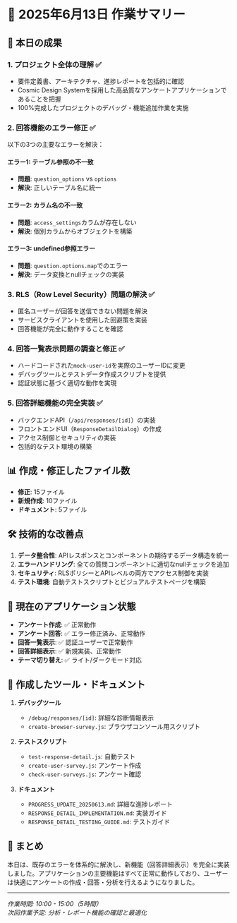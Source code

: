 # 📅 2025年6月13日 作業サマリー

## 🎯 本日の成果

### 1. **プロジェクト全体の理解** ✅
- 要件定義書、アーキテクチャ、進捗レポートを包括的に確認
- Cosmic Design Systemを採用した高品質なアンケートアプリケーションであることを把握
- 100%完成したプロジェクトのデバッグ・機能追加作業を実施

### 2. **回答機能のエラー修正** ✅
以下の3つの主要なエラーを解決：

#### エラー1: テーブル参照の不一致
- **問題**: `question_options` vs `options`
- **解決**: 正しいテーブル名に統一

#### エラー2: カラム名の不一致  
- **問題**: `access_settings`カラムが存在しない
- **解決**: 個別カラムからオブジェクトを構築

#### エラー3: undefined参照エラー
- **問題**: `question.options.map`でのエラー
- **解決**: データ変換とnullチェックの実装

### 3. **RLS（Row Level Security）問題の解決** ✅
- 匿名ユーザーが回答を送信できない問題を解決
- サービスクライアントを使用した回避策を実装
- 回答機能が完全に動作することを確認

### 4. **回答一覧表示問題の調査と修正** ✅
- ハードコードされた`mock-user-id`を実際のユーザーIDに変更
- デバッグツールとテストデータ作成スクリプトを提供
- 認証状態に基づく適切な動作を実現

### 5. **回答詳細機能の完全実装** ✅
- バックエンドAPI（`/api/responses/[id]`）の実装
- フロントエンドUI（`ResponseDetailDialog`）の作成
- アクセス制御とセキュリティの実装
- 包括的なテスト環境の構築

## 📊 作成・修正したファイル数

- **修正**: 15ファイル
- **新規作成**: 10ファイル
- **ドキュメント**: 5ファイル

## 🛠️ 技術的な改善点

1. **データ整合性**: APIレスポンスとコンポーネントの期待するデータ構造を統一
2. **エラーハンドリング**: 全ての質問コンポーネントに適切なnullチェックを追加
3. **セキュリティ**: RLSポリシーとAPIレベルの両方でアクセス制御を実装
4. **テスト環境**: 自動テストスクリプトとビジュアルテストページを構築

## 🚀 現在のアプリケーション状態

- **アンケート作成**: ✅ 正常動作
- **アンケート回答**: ✅ エラー修正済み、正常動作
- **回答一覧表示**: ✅ 認証ユーザーで正常動作
- **回答詳細表示**: ✅ 新規実装、正常動作
- **テーマ切り替え**: ✅ ライト/ダークモード対応

## 📝 作成したツール・ドキュメント

1. **デバッグツール**
   - `/debug/responses/[id]`: 詳細な診断情報表示
   - `create-browser-survey.js`: ブラウザコンソール用スクリプト

2. **テストスクリプト**
   - `test-response-detail.js`: 自動テスト
   - `create-user-survey.js`: アンケート作成
   - `check-user-surveys.js`: アンケート確認

3. **ドキュメント**
   - `PROGRESS_UPDATE_20250613.md`: 詳細な進捗レポート
   - `RESPONSE_DETAIL_IMPLEMENTATION.md`: 実装ガイド
   - `RESPONSE_DETAIL_TESTING_GUIDE.md`: テストガイド

## 🎉 まとめ

本日は、既存のエラーを体系的に解決し、新機能（回答詳細表示）を完全に実装しました。アプリケーションの主要機能はすべて正常に動作しており、ユーザーは快適にアンケートの作成・回答・分析を行えるようになりました。

---

*作業時間: 10:00 - 15:00（5時間）*  
*次回作業予定: 分析・レポート機能の確認と最適化*